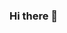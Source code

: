 ### Hi there 👋

<!--
**teuchainz/teuchainz** is a ✨ _special_ ✨ repository because its `README.md` (this file) appears on your GitHub profile.

Here are some ideas to get you started:

- 🔭 I’m currently working on Extened Reality Research Group
- 🌱 I’m currently learning Unity, C#.
- 📫 How to reach me: email: salihuteuta@gmail.com
- 😄 Pronouns: She/Her
- ⚡ Fun fact: I was born in Kosovo. Have been vegan for 5 years. I enjoy playing the piano. 
-->
